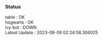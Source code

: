 ### Status


table : OK  
hogwarts : OK  
icy-bot : DOWN  
Latest Update : 2023-08-09 02:24:58.306025
